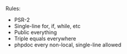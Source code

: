 Rules:

* PSR-2
* Single-line for, if, while, etc
* Public everything
* Triple equals everywhere
* phpdoc every non-local, single-line allowed